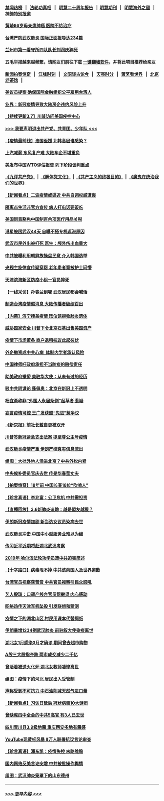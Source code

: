 #### [禁闻热榜](热点新闻.md?=0)  &nbsp;&nbsp;|&nbsp;&nbsp; [法轮功真相](https://github.com/gfw-breaker/truth/blob/master/README.md?=0) &nbsp;&nbsp;|&nbsp;&nbsp; [明慧二十周年报告](https://github.com/gfw-breaker/mh-reports/blob/master/README.md?=0) &nbsp;&nbsp;|&nbsp;&nbsp;[明慧期刊](https://github.com/gfw-breaker/mh-qikan) &nbsp;&nbsp;|&nbsp;&nbsp; [明慧海外之窗](https://github.com/gfw-breaker/mh-news/blob/master/README.md?=0) &nbsp;&nbsp;|&nbsp;&nbsp; [神韵特别报道](https://github.com/gfw-breaker/mh-news/blob/master/shenyun.md?=0)
#### [黄琦86岁母亲患肺癌 医院不给治疗](../pages/nsc413/n11921840.md?t=03071502) 
#### [台湾严防武汉肺炎 国际正面报导达234篇](../pages/nsc413/n11921737.md?t=03071502) 
#### [兰州市第一看守所四队队长刘润庆猝死](../pages/nsc413/n11920358.md?t=03071502) 
#### 五毛举报越来越频繁，请网友们前往下载 [一键翻墙软件](https://github.com/gfw-breaker/ssr-accounts)，并将此项目推荐给亲友
#### [新闻拍案惊奇](https://github.com/gfw-breaker/banned-news/blob/master/pages/link4.md) &nbsp;&nbsp;|&nbsp;&nbsp; [江峰时刻](https://github.com/gfw-breaker/banned-news/blob/master/pages/link4.md) &nbsp;&nbsp;|&nbsp;&nbsp; [文昭谈古论今](https://github.com/gfw-breaker/banned-news/blob/master/pages/link4.md) &nbsp;&nbsp;|&nbsp;&nbsp; [天亮时分](https://github.com/gfw-breaker/banned-news/blob/master/pages/link4.md) &nbsp;&nbsp;|&nbsp;&nbsp; [萧茗看世界](https://github.com/gfw-breaker/banned-news/blob/master/pages/link4.md) &nbsp;&nbsp;|&nbsp;&nbsp; [北京老茶馆](https://github.com/gfw-breaker/banned-news/blob/master/pages/link4.md) &nbsp;&nbsp;|&nbsp;&nbsp; 
#### [美议员提案 确保国际金融组织公平雇用台湾人](../pages/nsc413/n11921691.md?t=03071502) 
#### [业界：新冠疫情导致大陆房企违约风险上升](../pages/nsc413/n11921549.md?t=03071502) 
#### [【持续更新3.7】川普访问美国疾控中心](../pages/nsc413/n11921647.md?t=03071502) 
#### [>>> 我要声明退出共产党、共青团、少年队 <<<](https://github.com/begood0513/goodnews/blob/master/quit/letter.md) 
#### [【疫情最前线】法国医援 北韩高层谁感染？](../pages/nsc413/n11920850.md?t=03071502) 
#### [上汽减薪 东风复产难 大陆车企不堪重负](../pages/nsc413/n11921202.md?t=03071502) 
#### [美发布中国WTO评估报告 列下阶段谈判重点](../pages/nsc413/n11921572.md?t=03071502) 
#### [《九评共产党》](https://github.com/begood0513/9ping.md/blob/master/README.md) &nbsp;|&nbsp; [《解体党文化》](../../../../jtdwh.md/blob/master/README.md)  &nbsp;|&nbsp; [《共产主义的终极目的》](../../../../gczydzjmd.md/blob/master/README.md) &nbsp;|&nbsp; [《魔鬼在统治我们的世界》](../../../../mgztzwmdsj.md/blob/master/README.md) 
#### [【新闻看点】二波疫情或逼近 中共自诩权威遭轰](../pages/nsc413/n11920942.md?t=03071502) 
#### [隔离点生活非官方宣传 病人打电话要饭吃](../pages/nsc413/n11921264.md?t=03071502) 
#### [美国同意豁免中国制百余项医疗用品关税](../pages/nsc413/n11921400.md?t=03071502) 
#### [港星被困武汉44天 自曝不搭专机返港原因](../pages/nsc413/n11920926.md?t=03071502) 
#### [武汉市民外出被打死 医生：颅外伤出血量大](../pages/nsc413/n11921303.md?t=03071502) 
#### [中共被曝利用朝鲜族操盘民意 介入韩国选举](../pages/nsc413/n11921006.md?t=03071502) 
#### [央视主旋律宣传疑穿帮 老年患者竟被护士问懵](../pages/nsc413/n11921219.md?t=03071502) 
#### [天津滨海新区防疫小组一官员猝死](../pages/nsc413/n11921205.md?t=03071502) 
#### [【一线采访】孙春兰到哪 武汉居民都会喊话](../pages/nsc413/n11920952.md?t=03071502) 
#### [制造台湾疫情假消息 大陆传播者破绽百出](../pages/nsc413/n11921050.md?t=03071502) 
#### [【内幕】济宁掩盖疫情 殡仪馆拒收肺炎遗体](../pages/nsc413/n11917871.md?t=03071502) 
#### [威胁国家安全 川普下令北京石基出售美国资产](../pages/nsc413/n11921036.md?t=03071502) 
#### [疫情下市场萧条 商户退租抗议此起彼伏](../pages/nsc413/n11921021.md?t=03071502) 
#### [外企撤资成中共心病  体制内学者承认风险](../pages/nsc413/n11920805.md?t=03071502) 
#### [中国律师吁政府承担不当防疫的赔偿责任](../pages/nsc413/n11920309.md?t=03071502) 
#### [助美政府撤侨 美驻华大使：从未有过的经历](../pages/nsc413/n11920832.md?t=03071502) 
#### [驳中共阴谋论 蓬佩奥：北京在新冠上不透明](../pages/nsc413/n11920846.md?t=03071502) 
#### [杨宜勇称非“外国人永居条例”起草者 惹疑](../pages/nsc413/n11920792.md?t=03071502) 
#### [妄言疫情可控 王广发获颁“先进”惹争议](../pages/nsc413/n11920693.md?t=03071502) 
#### [《新京报》前社长戴自更被双开](../pages/nsc413/n11920689.md?t=03071502) 
#### [川普签新冠紧急支出法案 提至尊公主号疫情](../pages/nsc413/n11920654.md?t=03071502) 
#### [武汉肺炎疫情严重 伊朗严控真实信息流出](../pages/nsc413/n11920458.md?t=03071502) 
#### [组图：大批外地人涌进北京？中共外松内紧](../pages/nsc413/n11918025.md?t=03071502) 
#### [中央候补委员官庆去世 传是华春莹丈夫](../pages/nsc413/n11920481.md?t=03071502) 
#### [【拍案惊奇】18年前 中国长春18位“吹哨人”](../pages/nsc413/n11918988.md?t=03071502) 
#### [【珍言真语】李兆富：公卫危机 中共需担责](../pages/nsc413/n11920422.md?t=03071502) 
#### [【直播回放】3.6新肺炎追踪：越是盟友越狠？](../pages/nsc413/n11920274.md?t=03071502) 
#### [伊朗新冠疫情加剧 新当选女议员染病去世](../pages/nsc413/n11920353.md?t=03071502) 
#### [武汉肺炎冲击 中国中小型服务业难以为继](../pages/nsc413/n11920169.md?t=03071502) 
#### [传习近平近期将赴湖北武汉考察](../pages/nsc413/n11918779.md?t=03071502) 
#### [2019年 哈尔滨法轮功学员遭中共迫害简述](../pages/nsc413/n11919729.md?t=03071502) 
#### [【十字路口】病毒甩不掉 中共该向国人及世界道歉](../pages/nsc413/n11918954.md?t=03071502) 
#### [台湾官员视察获赞赏 中共官员视察引民众怒吼](../pages/nsc413/n11919207.md?t=03071502) 
#### [艺人殷琦：口罩产线台官员帮搬货 内心感动](../pages/nsc413/n11919949.md?t=03071502) 
#### [网络热传天津军机坠毁 引发联想和猜测](../pages/nsc413/n11919716.md?t=03071502) 
#### [疫情之下的湖北山区 村民用课本代替厕纸](../pages/nsc413/n11919952.md?t=03071502) 
#### [伊朗暴增1234例武汉肺炎 前驻叙大使染疫离世](../pages/nsc413/n11919807.md?t=03071502) 
#### [湖北女1月感染3月才确诊 期间曾去超市购物](../pages/nsc413/n11919512.md?t=03071502) 
#### [A股三大股指齐跌 两市成交减少二千亿](../pages/nsc413/n11919639.md?t=03071502) 
#### [曾活着被送火化炉 湖北女教师凄惨离世](../pages/nsc413/n11917920.md?t=03071502) 
#### [组图：疫情下的河北 居民出入受管制](../pages/nsc413/n11918105.md?t=03071502) 
#### [声称受到不可抗力 中石油削减天然气进口量](../pages/nsc413/n11919016.md?t=03071502) 
#### [【新闻看点】习访日延后 冠状病毒10大谜团](../pages/nsc413/n11918067.md?t=03071502) 
#### [曾缺席四中全会的中共5高官 有3人已去世](../pages/nsc413/n11919515.md?t=03071502) 
#### [四川青川县3.9级地震 重庆西安多地有震感](../pages/nsc413/n11919145.md?t=03071502) 
#### [YouTube现黄标风暴 8万人联署抗议言论审查](../pages/nsc413/n11918880.md?t=03071502) 
#### [【珍言真语】潘东凯：疫情失控 末路维稳](../pages/nsc413/n11919158.md?t=03071502) 
#### [国内网络反美言论突增 中共被批操作舆情](../pages/nsc413/n11919024.md?t=03071502) 
#### [组图：武汉肺炎笼罩下的山东德州](../pages/nsc413/n11918589.md?t=03071502) 

----
#### [ >>> 更早内容 <<< ](../indexes/nsc413-earlier.md)
